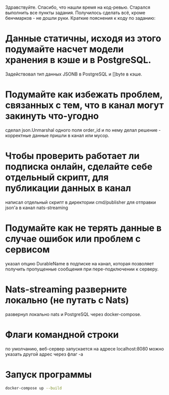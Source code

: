 Здравствуйте. Спасибо, что нашли время на код-ревью.
Старался выполнить все пункты задания. Получилось сделать всё, кроме бенчмарков - не дошли руки.
Краткие пояснения к коду по заданию:

# Данные статичны, исходя из этого подумайте насчет модели хранения в кэше и в PostgreSQL.
Задействовал тип данных JSONB в PostgreSQL и []byte в кэше.

# Подумайте как избежать проблем, связанных с тем, что в канал могут закинуть что-угодно
сделал json.Unmarshal одного поля order_id и по нему делал решение - корректные данные пришли в канал или мусор.

# Чтобы проверить работает ли подписка онлайн, сделайте себе отдельный скрипт, для публикации данных в канал
написал отдельный скрипт в директории cmd/publisher для отправки json'а в канал nats-streaming

# Подумайте как не терять данные в случае ошибок или проблем с сервисом
указал опцию DurableName в подписке на канал, которая позволяет получить пропущенные сообщения при пере-подключении к серверу.

# Nats-streaming разверните локально (не путать с Nats)
развернул локально nats и PostgreSQL через docker-compose.

# Флаги командной строки
по умолчанию, веб-сервер запускается на адресе localhost:8080 
можно указать другой адрес через флаг -a

# Запуск программы
```bash
docker-compose up --build 
```